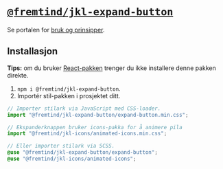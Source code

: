# [`@fremtind/jkl-expand-button`](https://jokul.fremtind.no/komponenter/expandbutton)

Se portalen for [bruk og prinsipper](https://jokul.fremtind.no/komponenter/expandbutton).

## Installasjon

**Tips:** om du bruker [React-pakken](../expand-button-react/) trenger du ikke installere denne pakken direkte.

1. `npm i @fremtind/jkl-expand-button`.
2. Importér stil-pakken i prosjektet ditt.

```js
// Importer stilark via JavaScript med CSS-loader.
import "@fremtind/jkl-expand-button/expand-button.min.css";

// Ekspanderknappen bruker icons-pakka for å animere pila
import "@fremtind/jkl-icons/animated-icons.min.css";
```

```scss
// Eller importer stilark via SCSS.
@use "@fremtind/jkl-expand-button/expand-button";
@use "@fremtind/jkl-icons/animated-icons";
```
